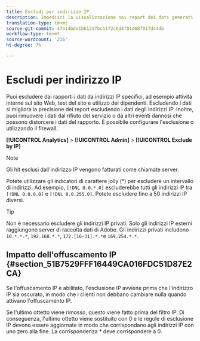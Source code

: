 ```yaml
---
title: Escludi per indirizzo IP
description: Impedisci la visualizzazione nei report dei dati generati da alcuni indirizzi IP.
translation-type: tm+mt
source-git-commit: 47b14bde1bb1217bcb172c6d4f01d68f917d44db
workflow-type: tm+mt
source-wordcount: '216'
ht-degree: 7%

---
```



# Escludi per indirizzo IP

Puoi escludere dai rapporti i dati da indirizzi IP specifici, ad esempio attività interne sul sito Web, test del sito e utilizzo dei dipendenti. Escludendo i dati si migliora la precisione dei report escludendo i dati degli indirizzi IP. Inoltre, puoi rimuovere i dati dal rifiuto del servizio o da altri eventi dannosi che possono distorcere i dati del rapporto. È possibile configurare l&#39;esclusione o utilizzando il firewall.

**[!UICONTROL Analytics]** > **[!UICONTROL Admin]** > **[!UICONTROL Exclude by IP]**

>[!NOTE]
>
>Gli hit esclusi dall&#39;indirizzo IP vengono fatturati come chiamate [](https://docs.adobe.com/content/help/it-IT/analytics/technotes/terms.html)server.

Potete utilizzare gli indicatori di carattere jolly (*) per escludere un intervallo di indirizzi. Ad esempio, `[!DNL 0.0.*.0]` escluderebbe tutti gli indirizzi IP tra `[!DNL 0.0.0.0]` e `[!DNL 0.0.255.0]`. Potete escludere fino a 50 indirizzi IP diversi.

>[!TIP]
>
>Non è necessario escludere gli indirizzi IP privati. Solo gli indirizzi IP esterni raggiungono  server di raccolta dati di Adobe. Gli indirizzi privati includono `10.*.*.*`, `192.168.*.*`, `172.[16-31].*.*`e `169.254.*.*`.

## Impatto dell&#39;offuscamento IP {#section_51B7529FFF16449CA016FDC51D87E2CA}

Se l&#39;offuscamento IP è abilitato, l&#39;esclusione IP avviene prima che l&#39;indirizzo IP sia oscurato, in modo che i clienti non debbano cambiare nulla quando attivano l&#39;offuscamento IP.

Se l&#39;ultimo ottetto viene rimosso, questo viene fatto prima del filtro IP. Di conseguenza, l&#39;ultimo ottetto viene sostituito con 0 e le regole di esclusione IP devono essere aggiornate in modo che corrispondano agli indirizzi IP con uno zero alla fine. La corrispondenza * deve corrispondere a 0.
